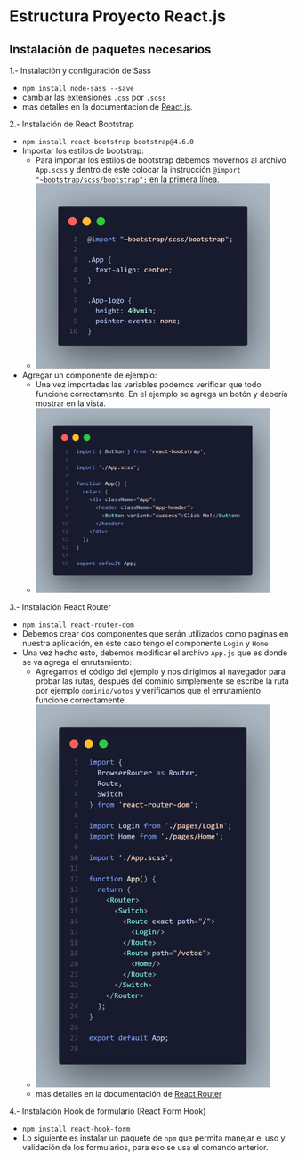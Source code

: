 # Estructura Proyecto React.js

## Instalación de paquetes necesarios

1.- Instalación y configuración de Sass
* `npm install node-sass --save`
* cambiar las extensiones `.css` por `.scss`
* mas detalles en la documentación de [React.js](https://create-react-app.dev/docs/adding-a-sass-stylesheet/).

2.- Instalación de React Bootstrap
* `npm install react-bootstrap bootstrap@4.6.0`
* Importar los estilos de bootstrap:
    - Para importar los estilos de bootstrap debemos movernos al archivo `App.scss` y dentro de este colocar la instrucción `@import "~bootstrap/scss/bootstrap";` en la primera línea.
    - <img src="Imagenes/ImportarBootstrap.png" width="420" height="332">
* Agregar un componente de ejemplo:
    - Una vez importadas las variables podemos verificar que todo funcione correctamente. En el ejemplo se agrega un botón y debería mostrar en la vista.
    - <img src="Imagenes/EjemploBootstrap.png" width="420" height="332">
3.- Instalación React Router
* `npm install react-router-dom`
* Debemos crear dos componentes que serán utilizados como paginas en nuestra aplicación, en este caso tengo el componente `Login` y `Home`
* Una vez hecho esto, debemos modificar el archivo `App.js` que es donde se va agrega el enrutamiento:
    - Agregamos el código del ejemplo y nos dirigimos al navegador para probar las rutas, después del dominio simplemente se escribe la ruta por ejemplo `dominio/votos` y verificamos que el enrutamiento funcione correctamente.
    - <img src="Imagenes/Router.png" width="420">
    - mas detalles en la documentación de [React Router](https://reactrouter.com/web/guides/quick-start)

4.- Instalación Hook de formulario (React Form Hook)
* `npm install react-hook-form`
* Lo siguiente es instalar un paquete de `npm` que permita manejar el uso y validación de los formularios, para eso se usa el   comando anterior.
